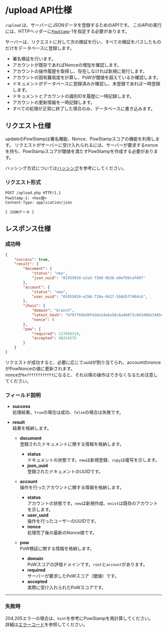 # /upload API仕様

`/upload` は、サーバーにJSONデータを登録するためのAPIです。
このAPIの実行には、HTTPヘッダーに[`PowStamp`](../../powstamp.md)-1を指定する必要があります。

サーバーは、リクエストに対して次の検証を行い、すべての検証をパスしたものだけをデータベースに登録します。

- 署名検証を行います。
- アカウントが既存であればNonceの増加を確認します。
- アカウントの操作履歴を取得し、存在しなければ新規に発行します。
- アカウントの固有難易度を計算し、PoWが閾値を超えているか確認します。
- ドキュメントがデータベースに登録済みか確認し、未登録であれば一時登録します。
- ドキュメントとアカウントの識別IDを履歴に一時記録します。
- アカウントの更新情報を一時記録します。
- すべての処理が正常に終了した場合のみ、データベースに書き込みます。

## リクエスト仕様

updateのPowStampは署名機能、Nonce、PowStampスコアの機能を利用します。
リクエストがサーバーに受け入れられるには、サーバーが要求するnonceを持ち、PowStampスコアが閾値を満たすPowStampを作成する必要があります。

ハッシング方式については[ハッシング](../../powstamp.md#ハッシング)を参考にしてください。

### リクエスト形式

```http
POST /upload.php HTTP/1.1
PowStamp-1: <hex値>
Content-Type: application/json

{ JSONデータ }
```

## レスポンス仕様

### 成功時

```json
{
    "success": true,
    "result": {
        "document": {
            "status": "new",
            "json_uuid": "01955010-e2a3-7368-9b3b-e0ef09caf607"
        },
        "account": {
            "status": "new",
            "user_uuid": "01955010-e2b8-718e-942f-5b8d5f7404cb",
        },
        "chain": {
            "domain": "branch",
            "latest_hash": "bf97792bd9f416e1de6e58c6a46873c043d8bb3485eb0cd83c0372b596d5fd0d",
            "nonce": 0
        },        
        "pow": {
            "required": 127656310,
            "accepted": 98254575
        }
    }
}
```

リクエストが成功すると、必要に応じてuuidが割り当てられ、accountのnonceがPowNonceの値に更新されます。  
nonceが`0xffffffffffff`になると、それ以降の操作はできなくなるため注意してください。

### フィールド説明

- **success**  
    処理結果。`true`の場合は成功、`false`の場合は失敗です。

- **result**  
    結果を格納します。
    - **document**  
        登録されたドキュメントに関する情報を格納します。
        - **status**  
            ドキュメントの状態です。`new`は新規登録、`copy`は複写を示します。
        - **json_uuid**  
            登録されたドキュメントのUUIDです。

    - **account**  
        操作を行ったアカウントに関する情報を格納します。
        - **status**  
            アカウントの状態です。`new`は新規作成、`exist`は既存のアカウントを示します。
        - **user_uuid**  
            操作を行ったユーザーのUUIDです。
        - **nonce**  
            処理完了後の最新のNonce値です。

    - **pow**  
        PoW検証に関する情報を格納します。
        - **domain**  
            PoWスコアの評価ドメインです。`root`と`account`があります。
        - **required**  
            サーバーが要求したPoWスコア（閾値）です。
        - **accepted**  
            実際に受け入れられたPoWスコアです。

---

### 失敗時

204,205エラーの場合は、`hint`を参考にPowStampを再計算してください。  
詳細は[エラーコード](errorcodes.md#apiエラーコード一覧)を参照してください。

